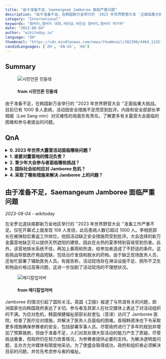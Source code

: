 ```yaml
---
title: "由于准备不足，Saemangeum Jamboree 面临严重问题"
description: "由于准备不足，在韩国新万金举行的 '2023 年世界野营大会 '正面临重大挑战。目前已有 1000 多人患病，活动因安全措施不足而受到批评。内政和安全部部长李相珉（Lee Sang-min）对灾难性的局面负有责任。了解更多有关露营大会面临的困难和参与者提出的问题。"
category: "International"
keywords: "잼버리,잼버리 대회,새만금,새만금 잼버리,잼버리 여가부"
date: "2023-08-04"
author: "wikitoday.io"
language: "ZH"
thumbnail: "https://cdn.mindlenews.com/news/thumbnail/202308/4464_11351_1846_v150.jpg"
candidLanguages: ['ZH', 'EN-US', 'KO']
---
```


## Summary

<figure>
    <img src="https://cdn.mindlenews.com/news/thumbnail/202308/4464_11351_1846_v150.jpg" alt="시민언론 민들레" />
    <figcaption>
        <h4> from 시민언론 민들레</h4>
    </figcaption>
</figure>

由于准备不足，在韩国新万金举行的 ''2023 年世界野营大会 ''正面临重大挑战。目前已有 1000 多人患病，活动因安全措施不足而受到批评。内政和安全部部长李相珉（Lee Sang-min）对灾难性的局面负有责任。了解更多有关露营大会面临的困难和参与者提出的问题。

## QnA

<details>
        <summary><b>0. 2023 年世界大露营活动面临哪些问题？</b></summary>
        由于准备工作不充分，该活动面临着生病人数多、安全措施不足、营地条件差等问题。
    </details>
    
<details>
        <summary><b>1. 谁要对露营地的情况负责？</b></summary>
        内政和安全部长 Lee Sang-min 因活动缺乏安全措施和准备工作而被问责。
    </details>
    
<details>
        <summary><b>2. 青少年大会参与者面临哪些挑战？</b></summary>
        参加者面临的挑战包括营地缺乏树荫、排水不畅、医疗用品短缺、淋浴设施不足、厕所不卫生以及物品价格过高。
    </details>
    
<details>
        <summary><b>3. 国际社会如何应对 Jamboree 危机？</b></summary>
        英国《卫报》报道了与热浪有关的问题，欧洲国家也向韩国政府表达了关切。参赛者及其家人也在社交媒体上表达了不满。
    </details>
    
<details>
        <summary><b>4. 采取了哪些措施来解决 Jamboree 上的问题？</b></summary>
        韩国保健福祉部长官赵奎雄访问了仁波切医院，检查医疗响应情况。韩德洙总理已下令部署军事人员，以提供额外支持和采取安全措施。
    </details>

## 由于准备不足，Saemangeum Jamboree 面临严重问题

_2023-08-04 - wikitoday_

在全罗北道扶南郡新万金地区举行的 ''2023 年世界野营大会 ''准备工作严重不足。仅在开幕式上就发现 108 人发烧，此后患病人数已超过 1000 人。李相民部长在被弹劾后重返工作岗位，他因活动缺乏安全措施而受到批评。大会选择的新万金露营地缺乏可以提供天然遮阳的建筑，因此在炎热的夏季特别容易受到伤害。此外，该营地排水系统不佳，再加上暴雨和热浪，给参加者造成了不舒适的条件。这些挑战导致医疗用品短缺，包括治疗发烧和脱水的药物。由于缺乏现场医务人员，还匆忙部署了辅助医务人员。有报告称，活动现场存在淋浴设施不足、厕所不卫生和物品价格过高等问题，这进一步加剧了活动现场的不理想状况。

<figure>
    <img src="http://cdn.monews.co.kr/news/thumbnail/202308/325623_92181_950_v150.jpg" alt="메디칼업저버" />
    <figcaption>
        <h4> from 메디칼업저버</h4>
    </figcaption>
</figure>

Jamboree 的情况引起了国际关注。英国《卫报》报道了与热浪有关的问题，欧洲国家也向韩国政府表达了关切。参与者及其家人在社交媒体上表达了对活动组织的不满。为应对危机，韩国保健福祉部部长赵奎弘（音译）访问了 Jamboree 医院，检查了医疗应对措施，并解决了医务人员面临的困难。首相韩德洙也下令采取更多措施确保参赛者的安全，包括部署军事人员。尽管政府进行了多年的规划并增加了预算拨款，但由于准备不足，人们对其处理大型活动的能力产生了质疑。尽管挑战重重，但政府仍在努力改善情况，为参赛者提供必要的支持。为解决透明度问题，主办方允许媒体有限度地采访。为了使盛会取得成功，政府和组织者必须解决目前的问题，并优先考虑参与者的福祉。
